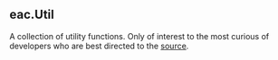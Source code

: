 ## eac.Util

A collection of utility functions. Only of interest to the most curious of 
developers who are best directed to the [source]().